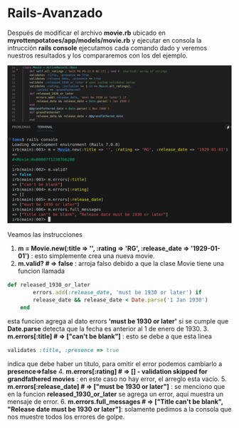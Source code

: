 # Rails-Avanzado
Después de modificar el archivo **movie.rb** ubicado en **myrottenpotatoes/app/models/movie.rb** y ejecutar en consola la intrucción **rails console**
ejecutamos cada comando dado y veremos nuestros resultados y los compararemos con los del ejemplo.

![](https://github.com/GaboYR/Rails-Avanzado/blob/main/images/cap1.png)

Veamos las instrucciones
1. **m = Movie.new(:title => '', :rating => 'RG', :release_date => '1929-01-01')** : esto simplemente crea una nueva movie.
2. **m.valid?  # => false** : arroja falso debido a que la clase Movie tiene una funcion llamada
```ruby
def released_1930_or_later
        errors.add(:release_date, 'must be 1930 or later') if
        release_date && release_date < Date.parse('1 Jan 1930')
    end
```
esta funcion agrega al dato errors **'must be 1930 or later'** si se cumple que **Date.parse** detecta que la fecha es anterior al 1 de enero de 1930. 
3. **m.errors[:title] # => ["can't be blank"]** : esto se debe a que esta linea
```ruby
validates :title, :presence => true
```
indica que debe haber un título, para omitir el error podemos cambiarlo a **presence=>false**
4. **m.errors[:rating] # => [] - validation skipped for grandfathered movies** : en este caso no hay error, el arreglo esta vacío.
5. **m.errors[:release_date] # => ["must be 1930 or later"]** : se menciono que en la funcion **released_1930_or_later** se agrega un error, aquí muestra un mensaje de error.
6. **m.errors.full_messages # => ["Title can't be blank", "Release date must be 1930 or later"]**: solamente pedimos a la consola que nos muestre todos los errores de golpe.
